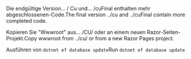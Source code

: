 <span data-ttu-id="6615f-101">Die endgültige Version... / Cu und... /cuFinal enthalten mehr abgeschlossenen-Code.</span><span class="sxs-lookup"><span data-stu-id="6615f-101">The final version ../cu and ../cuFinal contain more completed code.</span></span>

<span data-ttu-id="6615f-102">Kopieren Sie "Wwwroot" aus... /CU/ oder an einem neuen Razor-Seiten-Projekt.</span><span class="sxs-lookup"><span data-stu-id="6615f-102">Copy wwwroot from ../cu/ or from a new Razor Pages project.</span></span>

<span data-ttu-id="6615f-103">Ausführen von `dotnet ef database update`</span><span class="sxs-lookup"><span data-stu-id="6615f-103">Run `dotnet ef database update`</span></span>